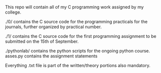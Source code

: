 This repo will contain all of my C programming work assigned by my college.

./0/ contains the C source code for the programming practicals for the
journals, further organized by practical number.

./1/ contains the C source code for the first programming assignment to be
submitted on the 15th of September.

./pythonlab/ contains the python scripts for the ongoing python course. asses.py contains
the assignment statements

Everything .txt file is part of the written/theory portions also mandatory.

